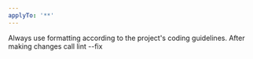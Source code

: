 ```yaml
---
applyTo: '**'
---
```

Always use formatting according to the project's coding guidelines.
After making changes call lint --fix